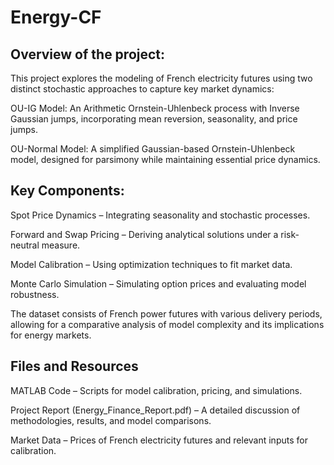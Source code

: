 # Energy-CF

## Overview of the project:

This project explores the modeling of French electricity futures using two distinct stochastic approaches to capture key market dynamics:

OU-IG Model: An Arithmetic Ornstein-Uhlenbeck process with Inverse Gaussian jumps, incorporating mean reversion, seasonality, and price jumps.

OU-Normal Model: A simplified Gaussian-based Ornstein-Uhlenbeck model, designed for parsimony while maintaining essential price dynamics.

## Key Components:

Spot Price Dynamics – Integrating seasonality and stochastic processes.

Forward and Swap Pricing – Deriving analytical solutions under a risk-neutral measure.

Model Calibration – Using optimization techniques to fit market data.

Monte Carlo Simulation – Simulating option prices and evaluating model robustness.

The dataset consists of French power futures with various delivery periods, allowing for a comparative analysis of model complexity and its implications for energy markets.

## Files and Resources

MATLAB Code – Scripts for model calibration, pricing, and simulations.

Project Report (Energy_Finance_Report.pdf) – A detailed discussion of methodologies, results, and model comparisons.

Market Data – Prices of French electricity futures and relevant inputs for calibration.
